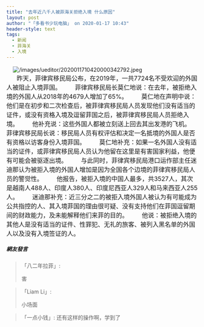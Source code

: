 ```yaml
---
title: "去年近八千人被菲海关拒绝入境 什么原因"
layout: post
author: "「多看书少玩电脑」 on 2020-01-17 10:43"
header-style: text
tags:
  - 新闻
  - 菲海关
  - 入境
---
```


<span style="font-size: 16px;">&nbsp; &nbsp;</span>
<img src="http://images.feileyuan.com/images/ueditor/2020011710420000342792.jpeg" title="/images/ueditor/2020011710420000342792.jpeg" alt="/images/ueditor/2020011710420000342792.jpeg">
<span style="font-size: 16px;"></span><br>
<span style="font-size: 16px;">&nbsp; &nbsp; &nbsp; 昨天，菲律宾移民局公布，在2019年，一共7724名不受欢迎的外国人被阻止入境菲国。</span>
<span style="font-size: 16px;">　　菲律宾移民局长莫仁地说：在去年，被拒绝入境的外国人从2018年的4679人增加了65%。</span>
<span style="font-size: 16px;">　　莫仁地在声明中说：他们是在初步和二次检查后，被菲律宾移民局人员发现他们没有适当的证件，或没有资格入境及逗留菲国之后，被菲律宾移民局人员拒绝入境。</span>
<span style="font-size: 16px;">　　他补充说：这些外国人都被立刻送上回去其出发港的飞机。</span>
<span style="font-size: 16px;">　　菲律宾移民局长说：移民局人员有权评估和决定一名抵境的外国人是否有资格以访客身份入境菲国。</span>
<span style="font-size: 16px;">　　莫仁地补充：如果一名外国人没有适当的证件，或菲律宾移民局人员认为他留在这里是有害国家利益，他便有可能会被驱逐出境。</span>
<span style="font-size: 16px;">　　与此同时，菲律宾移民局港口运作部主任迷迪那认为被拒入境的外国人增加是因为全国各个边境的菲律宾移民局人员的警觉性。</span>
<span style="font-size: 16px;">　　他报告，被拒入境的中国人最多，共3527人，其次是越南人488人、印度人380人、印度尼西亚人329人和马来西亚人255人。</span>
<span style="font-size: 16px;">　　迷迪那补充：近三分之二的被拒入境外国人被认为有可能成为公共指控的人、其入境菲国的理由很可疑、没有支持他们在菲国逗留期间的财政能力，及未能解释他们来菲的目的。</span>
<span style="font-size: 16px;">　　他说：被拒绝入境的其他人是没有适当的证件、性罪犯、无礼的旅客、被列入黑名单的外国人以及没有入境签证的人。</span>
<input type="hidden" value="菲乐园提供">

##### 網友發言 
> 「八二年拉菲」:
> <p>害</p>

> 「Liam Li」:
> <p>小场面</p>

> 「一点小钱」:
> 还有这样的操作啊，学到了


